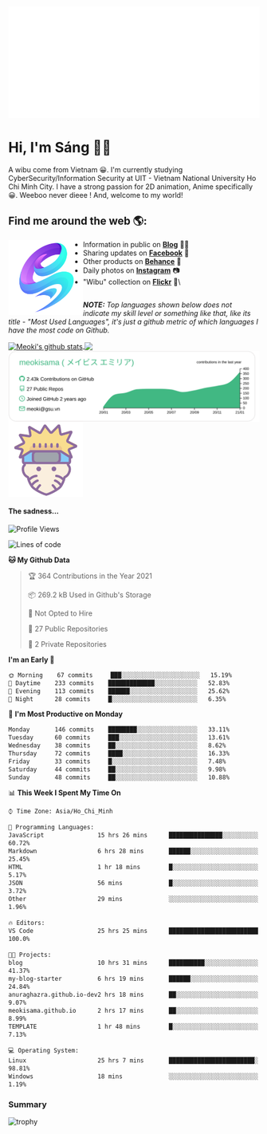 <p align="center">
<a href="https://meokisama.github.io">
    <img src="effect.svg"/>
</a>
</p>

# Hi, I'm Sáng 👋🏾
A wibu come from Vietnam 😀. I'm currently studying CyberSecurity/Information Security at UIT - Vietnam National University Ho Chi Minh City. I have a strong passion for 2D animation, Anime specifically 😀. Weeboo never dieee ! And, welcome to my world!


## Find me around the web 🌎:
<a href="https://facebook.com/slytherinnn/"><img align="left" width="150" height="150" src="https://github.com/meokisama/meokisama/blob/master/image/2750554.png"> </a>
- Information in public on <a href="https://meokisama.github.io/">__Blog__</a> ✍🏾
- Sharing updates on <a href="https://facebook.com/slytherinnn/">__Facebook__</a> 💼
- Other products on <a href="https://www.behance.net/meokisama">__Behance__</a> 🏓
- Daily photos on <a href="https://www.instagram.com/hi.im.meoki/">__Instagram__</a> 📷
- "Wibu" collection on <a href="https://www.flickr.com/photos/meokisama/albums">__Flickr__</a> 👾\
##
___NOTE:___ _Top languages shown below does not indicate my skill level or something like that, like its title - "Most Used Languages", it's just a github metric of which languages I have the most code on Github._


<a href="https://github.com/meokisama">
  <img align="center" src="https://github-readme-stats.vercel.app/api?username=meokisama&show_icons=true&include_all_commits=true&theme=vue&count_private=true&line_height=28.8" alt="Meoki's github stats" />
</a>
<a href="https://github.com/meokisama">
  <img align="center" src="https://github-readme-stats.vercel.app/api/top-langs/?username=meokisama&layout=compact&theme=vue&langs_count=10" />
</a>

<div style="overflow: hidden;justify-content:space-around;">
  <img align="center" src="https://raw.githubusercontent.com/meokisama/meokisama/master/profile-summary-card-output/vue/0-profile-details.svg"/>
  <img align="center" src="image/favicon.png" width="150">
</div>

#### The sadness...

<!--START_SECTION:waka-->
![Profile Views](http://img.shields.io/badge/Profile%20Views-23-blue)

![Lines of code](https://img.shields.io/badge/From%20Hello%20World%20I%27ve%20Written-1.8%20million%20lines%20of%20code-blue)

**🐱 My Github Data** 

> 🏆 364 Contributions in the Year 2021
 > 
> 📦 269.2 kB Used in Github's Storage 
 > 
> 🚫 Not Opted to Hire
 > 
> 📜 27 Public Repositories 
 > 
> 🔑 2 Private Repositories  
 > 
**I'm an Early 🐤** 

```text
🌞 Morning    67 commits     ███░░░░░░░░░░░░░░░░░░░░░░   15.19% 
🌆 Daytime    233 commits    █████████████░░░░░░░░░░░░   52.83% 
🌃 Evening    113 commits    ██████░░░░░░░░░░░░░░░░░░░   25.62% 
🌙 Night      28 commits     █░░░░░░░░░░░░░░░░░░░░░░░░   6.35%

```
📅 **I'm Most Productive on Monday** 

```text
Monday       146 commits    ████████░░░░░░░░░░░░░░░░░   33.11% 
Tuesday      60 commits     ███░░░░░░░░░░░░░░░░░░░░░░   13.61% 
Wednesday    38 commits     ██░░░░░░░░░░░░░░░░░░░░░░░   8.62% 
Thursday     72 commits     ████░░░░░░░░░░░░░░░░░░░░░   16.33% 
Friday       33 commits     █░░░░░░░░░░░░░░░░░░░░░░░░   7.48% 
Saturday     44 commits     ██░░░░░░░░░░░░░░░░░░░░░░░   9.98% 
Sunday       48 commits     ██░░░░░░░░░░░░░░░░░░░░░░░   10.88%

```


📊 **This Week I Spent My Time On** 

```text
⌚︎ Time Zone: Asia/Ho_Chi_Minh

💬 Programming Languages: 
JavaScript               15 hrs 26 mins      ███████████████░░░░░░░░░░   60.72% 
Markdown                 6 hrs 28 mins       ██████░░░░░░░░░░░░░░░░░░░   25.45% 
HTML                     1 hr 18 mins        █░░░░░░░░░░░░░░░░░░░░░░░░   5.17% 
JSON                     56 mins             █░░░░░░░░░░░░░░░░░░░░░░░░   3.72% 
Other                    29 mins             ░░░░░░░░░░░░░░░░░░░░░░░░░   1.96%

🔥 Editors: 
VS Code                  25 hrs 25 mins      █████████████████████████   100.0%

🐱‍💻 Projects: 
blog                     10 hrs 31 mins      ██████████░░░░░░░░░░░░░░░   41.37% 
my-blog-starter          6 hrs 19 mins       ██████░░░░░░░░░░░░░░░░░░░   24.84% 
anuraghazra.github.io-dev2 hrs 18 mins       ██░░░░░░░░░░░░░░░░░░░░░░░   9.07% 
meokisama.github.io      2 hrs 17 mins       ██░░░░░░░░░░░░░░░░░░░░░░░   8.99% 
TEMPLATE                 1 hr 48 mins        █░░░░░░░░░░░░░░░░░░░░░░░░   7.13%

💻 Operating System: 
Linux                    25 hrs 7 mins       ████████████████████████░   98.81% 
Windows                  18 mins             ░░░░░░░░░░░░░░░░░░░░░░░░░   1.19%

```


<!--END_SECTION:waka-->
### Summary
![trophy](https://github-profile-trophy.vercel.app/?username=meokisama)
